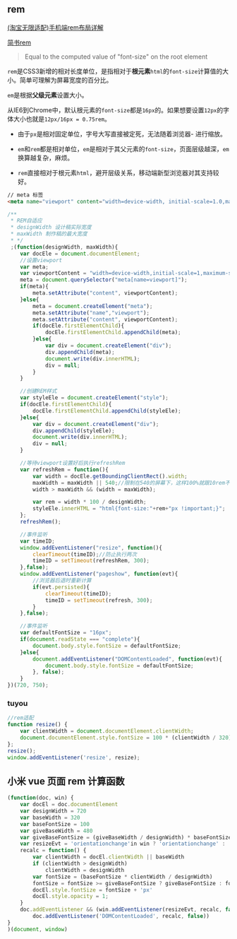 ## rem

[(淘宝无限适配)手机端rem布局详解](https://blog.csdn.net/lvyang251314/article/details/82798858)

[简书rem](https://www.jianshu.com/p/d9606faafbaf)



> Equal to the computed value of "font-size" on the root element



`rem`是CSS3新增的相对长度单位，是指相对于**根元素**`html`的`font-size`计算值的大小。简单可理解为屏幕宽度的百分比。



`em`是根据**父级元素**设置大小。



从IE6到Chrome中，默认根元素的`font-size`都是`16px`的。如果想要设置`12px`的字体大小也就是`12px/16px = 0.75rem`。



- 由于`px`是相对固定单位，字号大写直接被定死，无法随着浏览器- 进行缩放。

- `em`和`rem`都是相对单位，`em`是相对于其父元素的`font-size`，页面层级越深，`em`换算越复杂，麻烦。

- `rem`直接相对于根元素`html`，避开层级关系，移动端新型浏览器对其支持较好。

```html
// meta 标签
<meta name="viewport" content="width=device-width, initial-scale=1.0,maximum-scale=1.0, user-scalable=0"/>

```

```js
/**
 * REM自适应
 * designWidth 设计稿实际宽度
 * maxWidth 制作稿的最大宽度
 * */
 ;(function(designWidth, maxWidth){
    var docEle = document.documentElement;
    //设置viewport
    var meta;
    var viewportContent = "width=device-width,initial-scale=1,maximum-scale=1.0,user-scalable=no,viewport-fit=cover";//viewport-fit=cover用于适配iphoneX
    meta = document.querySelector("meta[name=viewport]");
    if(meta){
        meta.setAttribute("content", viewportContent);
    }else{
        meta = document.createElement("meta");
        meta.setAttribute("name","viewport");
        meta.setAttribute("content", viewportContent);
        if(docEle.firstElementChild){
            docEle.firstElementChild.appendChild(meta);
        }else{
            var div = document.createElement("div");
            div.appendChild(meta);
            document.write(div.innerHTML);
            div = null;
        }
    }

    //创建REM样式
    var styleEle = document.createElement("style");
    if(docEle.firstElementChild){
        docEle.firstElementChild.appendChild(styleEle);
    }else{
        var div = document.createElement("div");
        div.appendChild(styleEle);
        document.write(div.innerHTML);
        div = null;
    }

    //等待viewport设置好后执行refreshRem
    var refreshRem = function(){
        var width = docEle.getBoundingClientRect().width;
        maxWidth = maxWidth || 540;//限制在540的屏幕下，这样100%就跟10rem不一样了
        width > maxWidth && (width = maxWidth);

        var rem = width * 100 / designWidth;
        styleEle.innerHTML = "html{font-size:"+rem+"px !important;}";
    };
    refreshRem();

    //事件监听
    var timeID;
    window.addEventListener("resize", function(){
        clearTimeout(timeID);//防止执行两次
        timeID = setTimeout(refreshRem, 300);
    },false);
    window.addEventListener("pageshow", function(evt){
        //浏览器后退时重新计算
        if(evt.persisted){
            clearTimeout(timeID);
            timeID = setTimeout(refresh, 300);
        }
    },false);

    //事件监听
    var defaultFontSize = "16px";
    if(document.readState === "complete"){
        document.body.style.fontSize = defaultFontSize;
    }else{
        document.addEventListener("DOMContentLoaded", function(evt){
            document.body.style.fontSize = defaultFontSize;
        }, false);
    }
})(720, 750);
```


### tuyou

```js
//rem适配
function resize() {
    var clientWidth = document.documentElement.clientWidth;
    document.documentElement.style.fontSize = 100 * (clientWidth / 320) + 'px';
};
resize();
window.addEventListener('resize', resize);
```

## 小米 vue 页面 rem 计算函数
```js
(function(doc, win) {
    var docEl = doc.documentElement
    var designWidth = 720
    var baseWidth = 320
    var baseFontSize = 100
    var giveBaseWidth = 480
    var giveBaseFontSize = (giveBaseWidth / designWidth) * baseFontSize
    var resizeEvt = 'orientationchange'in win ? 'orientationchange' : 'resize'
    recalc = function() {
        var clientWidth = docEl.clientWidth || baseWidth
        if (clientWidth > designWidth)
            clientWidth = designWidth
        var fontSize = (baseFontSize * clientWidth / designWidth)
        fontSize = fontSize >= giveBaseFontSize ? giveBaseFontSize : fontSize
        docEl.style.fontSize = fontSize + 'px'
        docEl.style.opacity = 1;
    }
    doc.addEventListener && (win.addEventListener(resizeEvt, recalc, false),
        doc.addEventListener('DOMContentLoaded', recalc, false))
}
)(document, window)
```